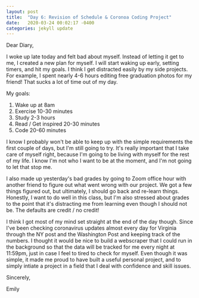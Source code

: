 ```yaml
---
layout: post
title:  "Day 6: Revision of Schedule & Coronoa Coding Project"
date:   2020-03-24 00:02:17 -0400
categories: jekyll update
---
```


Dear Diary,

I woke up late today and felt bad about myself. Instead of letting it get to me, I created a new plan for myself. I will start waking up early, setting timers, and hit my goals. I think I get distracted easily by my side projects. For example, I spent nearly 4-6 hours editing free graduation photos for my friend! That sucks a lot of time out of my day. 

My goals: 
1. Wake up at 8am
2. Exercise 10-30 minutes
3. Study 2-3 hours 
4. Read / Get inspired 20-30 minutes
5. Code 20-60 minutes

I know I probably won't be able to keep up with the simple requirements the first couple of days, but I'm still going to try. It's really important that I take care of myself right, because I'm going to be living with myself for the rest of my life. I know I'm not who I want to be at the moment, and I'm not going to let that stop me. 

I also made up yesterday's bad grades by going to Zoom office hour with another friend to figure out what went wrong with our project. We got a few things figured out, but ultimately, I should go back and re-learn things. Honestly, I want to do well in this class, but I'm also stressed about grades to the point that it's distracting me from learning even though I should not be. The defaults are credit / no credit!

I think I got most of my mind set straight at the end of the day though. Since I've been checking coronavirus updates almost every day for Virginia through the NY post and the Washington Post and keeping track of the numbers. I thought it would be nice to build a webscraper that I could run in the background so that the data will be tracked for me every night at 11:59pm, just in case I feel to tired to check for myself. Even though it was simple, it made me proud to have built a useful personal project, and to simply intiate a project in a field that I deal with confidence and skill issues.

Sincerely,

Emily